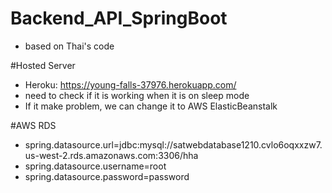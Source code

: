 # Backend_API_SpringBoot
- based on Thai's code

#Hosted Server
- Heroku: https://young-falls-37976.herokuapp.com/
- need to check if it is working when it is on sleep mode
- If it make problem, we can change it to AWS ElasticBeanstalk

#AWS RDS
- spring.datasource.url=jdbc:mysql://satwebdatabase1210.cvlo6oqxxzw7.us-west-2.rds.amazonaws.com:3306/hha
- spring.datasource.username=root
- spring.datasource.password=password


